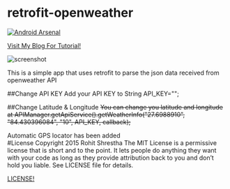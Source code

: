 # retrofit-openweather
[![Android Arsenal](https://img.shields.io/badge/Android%20Arsenal-retrofit--openweather-green.svg?style=flat)](https://android-arsenal.com/details/3/2692)


[Visit My Blog For Tutorial!](http://www.shrestharohit.com.np/blog/retrofit-openweather-api-android/)

![screenshot](https://github.com/rohitsthaa/retrofit-openweather/blob/master/device-2015-10-28-065350.png)


This is a simple app that uses retrofit to parse the json data received from openweather API 

##Change API KEY 
Add your API KEY to String API_KEY="";

##Change Latitude & Longitude
~~You can change  you latitude and longitude at 
 APIManager.getApiService().getWeatherInfo("27.6988910",
                        "84.430396084",
                        "10",
                        API_KEY,
                        callback);~~

 Automatic GPS locator has been added                        
#License
Copyright 2015 Rohit Shrestha
The MIT License is a permissive license that is short and to the point. It lets people do anything they want with your code as long as they provide attribution back to you and don’t hold you liable.
See LICENSE file for details.

[LICENSE!](https://github.com/rohitsthaa/retrofit-openweather/blob/master/%20LICENSE.txt)
